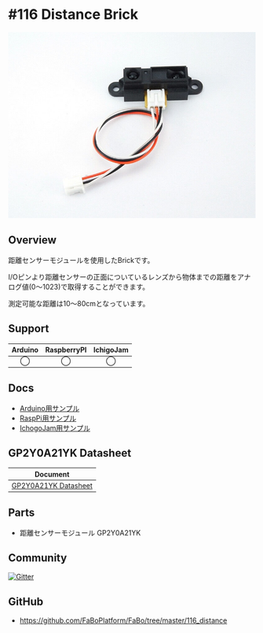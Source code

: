 # #116 Distance Brick

![](./img/116_distance.jpg)
<!--COLORME-->

## Overview
距離センサーモジュールを使用したBrickです。

I/Oピンより距離センサーの正面についているレンズから物体までの距離をアナログ値(0〜1023)で取得することができます。

測定可能な距離は10〜80cmとなっています。

## Support
|Arduino|RaspberryPI|IchigoJam|
|:--:|:--:|:--:|
|◯|◯|◯|

## Docs

* [Arduino用サンプル](http://docs.fabo.io/fabo/arduino/brick_analog/116_brick_analog_distance.html)
* [RaspPi用サンプル](http://docs.fabo.io/fabo/rasppi/brick_analog/116_brick_analog_distance.html)
* [IchogoJam用サンプル](http://docs.fabo.io/fabo/ichigojam/brick_analog/116_brick_analog_distance.html)

## GP2Y0A21YK Datasheet
| Document |
| -- |
| [GP2Y0A21YK Datasheet](http://www.sharpsma.com/webfm_send/1208) |

## Parts
- 距離センサーモジュール GP2Y0A21YK

## Community
<a href="https://gitter.im/FaBoPlatform/Lobby" target="_blank"><img src="https://badges.gitter.im/gitterHQ/developers.svg" alt="Gitter"></a>

## GitHub
- https://github.com/FaBoPlatform/FaBo/tree/master/116_distance

